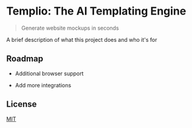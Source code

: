 
# Templio: The AI Templating Engine
> Generate website mockups in seconds

A brief description of what this project does and who it's for


## Roadmap

- Additional browser support

- Add more integrations


## License

[MIT](https://choosealicense.com/licenses/mit/)
